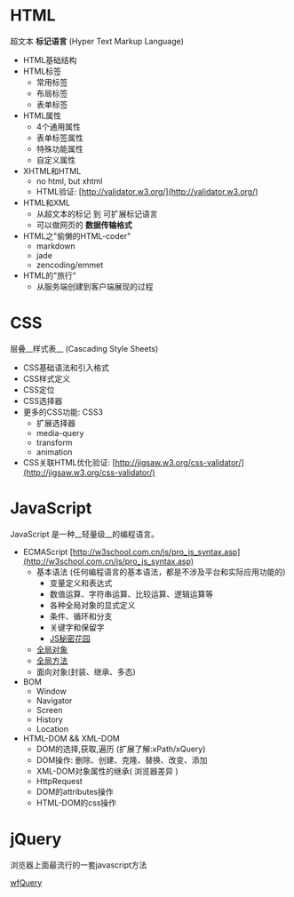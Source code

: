 HTML
====
超文本 __标记语言__ (Hyper Text Markup Language)

* HTML基础结构
* HTML标签
    * 常用标签
    * 布局标签
    * 表单标签
* HTML属性
    * 4个通用属性
    * 表单标签属性
    * 特殊功能属性
    * 自定义属性
* XHTML和HTML
    * no html, but xhtml
    * HTML验证: [http://validator.w3.org/](http://validator.w3.org/)
* HTML和XML
    * 从超文本的标记 到 可扩展标记语言
    * 可以做网页的 __数据传输格式__
* HTML之"偷懒的HTML-coder"
    * markdown
    * jade
    * zencoding/emmet
* HTML的"旅行"
    * 从服务端创建到客户端展现的过程


CSS
===
层叠__样式表__ (Cascading Style Sheets) 

* CSS基础语法和引入格式
* CSS样式定义
* CSS定位
* CSS选择器
* 更多的CSS功能: CSS3
    * 扩展选择器
    * media-query
    * transform
    * animation
* CSS关联HTML优化验证: [http://jigsaw.w3.org/css-validator/](http://jigsaw.w3.org/css-validator/)


JavaScript
==========
JavaScript 是一种__轻量级__的编程语言。

* ECMAScript    [http://w3school.com.cn/js/pro_js_syntax.asp](http://w3school.com.cn/js/pro_js_syntax.asp)
    * 基本语法 (任何编程语言的基本语法，都是不涉及平台和实际应用功能的)
        * 变量定义和表达式
        * 数值运算、字符串运算、比较运算、逻辑运算等
        * 各种全局对象的显式定义
        * 条件、循环和分支
        * 关键字和保留字
        * [JS秘密花园](http://bonsaiden.github.io/JavaScript-Garden/zh/)
    * [全局对象](http://w3school.com.cn/jsref/index.asp)
    * [全局方法](http://w3school.com.cn/jsref/jsref_obj_global.asp)
    * 面向对象(封装、继承、多态)
* BOM
    * Window
    * Navigator
    * Screen
    * History
    * Location
* HTML-DOM && XML-DOM
    * DOM的选择,获取,遍历 (扩展了解:xPath/xQuery)
    * DOM操作: 删除、创建、克隆、替换、改变、添加
    * XML-DOM对象属性的继承( 浏览器差异 )
    * HttpRequest
    * DOM的attributes操作
    * HTML-DOM的css操作

jQuery
======
浏览器上面最流行的一套javascript方法

[wfQuery](https://github.com/shy2850/wfQuery)
